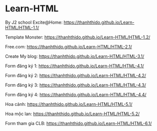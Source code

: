 # Learn-HTML

By J2 school
Excite@Home: https://thanhthido.github.io/Learn-HTML/HTML-1.1/

Template Monster: https://thanhthido.github.io/Learn-HTML/HTML-1.2/

Free.com: https://thanhthido.github.io/Learn-HTML/HTML-2.1/

Create My blog: https://thanhthido.github.io/Learn-HTML/HTML-3.1/

Form đăng ký 1: https://thanhthido.github.io/Learn-HTML/HTML-4.1/

Form đăng ký 2: https://thanhthido.github.io/Learn-HTML/HTML-4.2/

Form đăng ký 3: https://thanhthido.github.io/Learn-HTML/HTML-4.3/

Form đăng ký 4: https://thanhthido.github.io/Learn-HTML/HTML-4.4/

Hoa cảnh: https://thanhthido.github.io/Learn-HTML/HTML-5.1/

Hoa mộc lan: https://thanhthido.github.io/Learn-HTML/HTML-5.2/

Form tham gia CLB: https://thanhthido.github.io/Learn-HTML/HTML-6.1/
